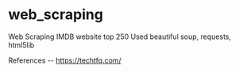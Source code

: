 # web_scraping
Web Scraping IMDB website top 250<break/>
Used beautiful soup, requests, html5lib









References -- https://techtfq.com/
